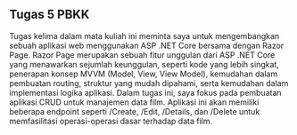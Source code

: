 ## Tugas 5 PBKK


Tugas kelima dalam mata kuliah ini meminta saya untuk mengembangkan sebuah aplikasi web menggunakan ASP .NET Core bersama dengan Razor Page. Razor Page merupakan sebuah fitur unggulan dari ASP .NET Core yang menawarkan sejumlah keunggulan, seperti kode yang lebih singkat, penerapan konsep MVVM (Model, View, View Model), kemudahan dalam pembuatan routing, struktur yang mudah dipahami, serta kemudahan dalam implementasi logika aplikasi. Dalam tugas ini, saya fokus pada pembuatan aplikasi CRUD untuk manajemen data film. Aplikasi ini akan memiliki beberapa endpoint seperti /Create, /Edit, /Details, dan /Delete untuk memfasilitasi operasi-operasi dasar terhadap data film.



